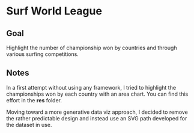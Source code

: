 # Surf World League

## Goal

Highlight the number of championship won by countries and through various surfing competitions.

## Notes

In a first attempt without using any framework, I tried to highlight the championships won by each country with an area chart. You can find this effort in the **res** folder.

Moving toward a more generative data viz approach, I decided to remove the rather predictable design and instead use an SVG path developed for the dataset in use.
